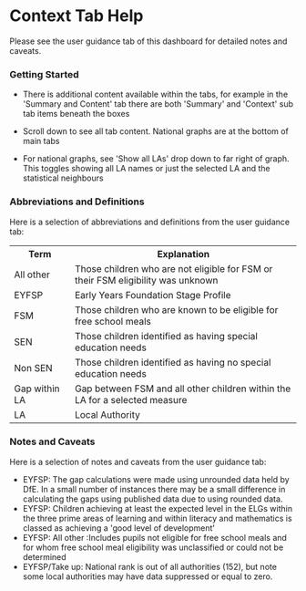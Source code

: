 # Context Tab Help

Please see the user guidance tab of this dashboard for detailed notes and caveats.

### Getting Started

* There is additional content available within the tabs, for example in the 'Summary and Content' tab there are both 'Summary' and 'Context' sub tab items beneath the boxes

* Scroll down to see all tab content. National graphs are at the bottom of main tabs

* For national graphs, see 'Show all LAs' drop down to far right of graph. This toggles showing all LA names or just the selected LA and the statistical neighbours

### Abbreviations and Definitions

Here is a selection of abbreviations and definitions from the user guidance tab:


<table style="width:100%">
  <tr>
    <th>Term</th>
    <th>Explanation</th> 
     
  </tr>
  <tr>
    <td>All other</td>
    <td>Those children who are not eligible for FSM or their FSM eligibility was unknown</td>   
  </tr>
  <tr>
    <td>EYFSP</td>
    <td>Early Years Foundation Stage Profile</td>   
  </tr>
  <tr>
    <td>FSM</td>
    <td>Those children who are known to be eligible for free school meals</td>    
  </tr>
  <tr>
    <td>SEN</td>
    <td>Those children identified as having special education needs</td>    
  </tr>
  <tr>
    <td>Non SEN</td>
    <td>Those children identified as having no special education needs</td>    
  </tr>
  <tr>
    <td>Gap within LA &nbsp &nbsp   </td>
    <td>Gap between FSM and all other children within the LA for a selected measure</td>  
  </tr>
  <tr>
    <td>LA</td>
    <td>Local Authority</td>  
  </tr>
</table>


### Notes and Caveats
Here is a selection of notes and caveats from the user guidance tab:

* EYFSP: The gap calculations were made using unrounded data held by DfE. In a small number of instances there may be a small difference in calculating the gaps using published data due to using rounded data.
* EYFSP: Children achieving at least the expected level in the ELGs within the three prime areas of learning and within literacy and mathematics is classed as achieving a 'good level of development'
* EYFSP: All other :Includes pupils not eligible for free school meals and for whom free school meal eligibility was unclassified or could not be determined
* EYFSP/Take up: National rank is out of all authorities (152), but note some local authorities may have data suppressed or equal to zero.